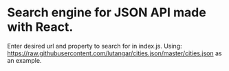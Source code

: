 # Search engine for JSON API made with React.
Enter desired url and property to search for in index.js.
Using: https://raw.githubusercontent.com/lutangar/cities.json/master/cities.json as an example.
